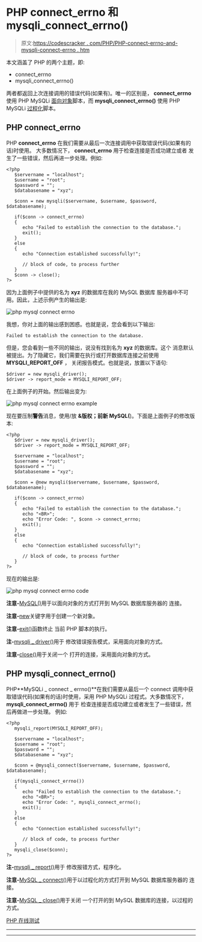 # PHP connect_errno 和 mysqli_connect_errno()

> 原文:[https://codescracker . com/PHP/PHP-connect-errno-and-mysqli-connect-errno . htm](https://codescracker.com/php/php-connect-errno-and-mysqli-connect-errno.htm)

本文涵盖了 PHP 的两个主题，即:

*   connect_errno
*   mysqli_connect_errno()

两者都返回上次连接调用的错误代码(如果有)。唯一的区别是， **connect_errno** 使用 PHP MySQLi <u>面向对象</u>脚本，而 **mysqli_connect_errno()** 使用 PHP MySQLi <u>过程化</u>脚本。

## PHP connect_errno

PHP **connect_errno** 在我们需要从最后一次连接调用中获取错误代码(如果有的话)时使用。 大多数情况下， **connect_errno** 用于检查连接是否成功建立或者 发生了一些错误，然后再进一步处理。例如:

```
<?php
   $servername = "localhost";
   $username = "root";
   $password = "";
   $databasename = "xyz";

   $conn = new mysqli($servername, $username, $password, $databasename);

   if($conn -> connect_errno)
   {
      echo "Failed to establish the connection to the database.";
      exit();
   }
   else
   {
      echo "Connection established successfully!";

      // block of code, to process further
   }
   $conn -> close();
?>
```

因为上面例子中提供的名为 **xyz** 的数据库在我的 MySQL 数据库 服务器中不可用。因此，上述示例产生的输出是:

![php mysql connect errno](../Images/5023e93e8b43998f1bae048b7b39e8dc.png)

我想，你对上面的输出感到困惑。也就是说，您会看到以下输出:

```
Failed to establish the connection to the database.
```

但是，您会看到一些不同的输出，说没有找到名为 **xyz** 的数据库。这个 消息默认被提出。为了隐藏它，我们需要在执行或打开数据库连接之前使用 **MYSQLI_REPORT_OFF** ， 关闭报告模式。也就是说，放置以下语句:

```
$driver = new mysqli_driver();
$driver -> report_mode = MYSQLI_REPORT_OFF;
```

在上面例子的开始。然后输出变为:

![php mysql connect errno example](../Images/2a7d86cb2ab141862010b16ab595c3ea.png)

现在要压制**警告**消息，使用/放 **&版权；**前**新 MySQL(**)。下面是上面例子的修改版本:

```
<?php
   $driver = new mysqli_driver();
   $driver -> report_mode = MYSQLI_REPORT_OFF;

   $servername = "localhost";
   $username = "root";
   $password = "";
   $databasename = "xyz";

   $conn = @new mysqli($servername, $username, $password, $databasename);

   if($conn -> connect_errno)
   {
      echo "Failed to establish the connection to the database.";
      echo "<BR>";
      echo "Error Code: ", $conn -> connect_errno;
      exit();
   }
   else
   {
      echo "Connection established successfully!";

      // block of code, to process further
   }
?>
```

现在的输出是:

![php mysql connect errno code](../Images/422a89655d23a7b729a83e888cbce1f7.png)

**注意-**[MySQL()](/php/php-mysqli-connect-to-database.htm)用于以面向对象的方式打开到 MySQL 数据库服务器的 连接。

**注意-**[new](/php/php-new-keyword.htm)关键字用于创建一个新对象。

**注意-**[exit()](/php/php-exit-function.htm)函数终止 当前 PHP 脚本的执行。

**注-**[mysqli _ driver()](/php/php-mysqli-driver-and-mysqli-report.htm)用于 修改错误报告模式，采用面向对象的方式。

**注意-**[close()](/php/php-mysqli-close-database-connection.htm)用于关闭一个 打开的连接，采用面向对象的方式。

## PHP mysqli_connect_errno()

PHP**MySQLi _ connect _ errno()**在我们需要从最后一个 connect 调用中获取错误代码(如果有的话)时使用，采用 PHP MySQLi 过程式。大多数情况下， **mysqli_connect_errno()** 用于 检查连接是否成功建立或者发生了一些错误，然后再做进一步处理。 例如:

```
<?php
   mysqli_report(MYSQLI_REPORT_OFF);

   $servername = "localhost";
   $username = "root";
   $password = "";
   $databasename = "xyz";

   $conn = @mysqli_connect($servername, $username, $password, $databasename);

   if(mysqli_connect_errno())
   {
      echo "Failed to establish the connection to the database.";
      echo "<BR>";
      echo "Error Code: ", mysqli_connect_errno();
      exit();
   }
   else
   {
      echo "Connection established successfully!";

      // block of code, to process further
   }
   mysqli_close($conn);
?>
```

**注-**[mysqli _ report()](/php/php-mysqli-driver-and-mysqli-report.htm)用于 修改报错方式，程序化。

**注意-**[MySQL _ connect()](/php/php-mysqli-connect-to-database.htm)用于以过程化的方式打开到 MySQL 数据库服务器的 连接。

**注意-**[MySQL _ close()](/php/php-mysqli-close-database-connection.htm)用于关闭 一个打开的到 MySQL 数据库的连接，以过程的方式。

[PHP 在线测试](/exam/showtest.php?subid=8)

* * *

* * *